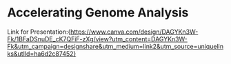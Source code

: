# Accelerating Genome Analysis
Link for Presentation:{https://www.canva.com/design/DAGYKn3W-Fk/1BFaDSnuDE_cK7QFiF-zXg/view?utm_content=DAGYKn3W-Fk&utm_campaign=designshare&utm_medium=link2&utm_source=uniquelinks&utlId=ha6d2c87452}
